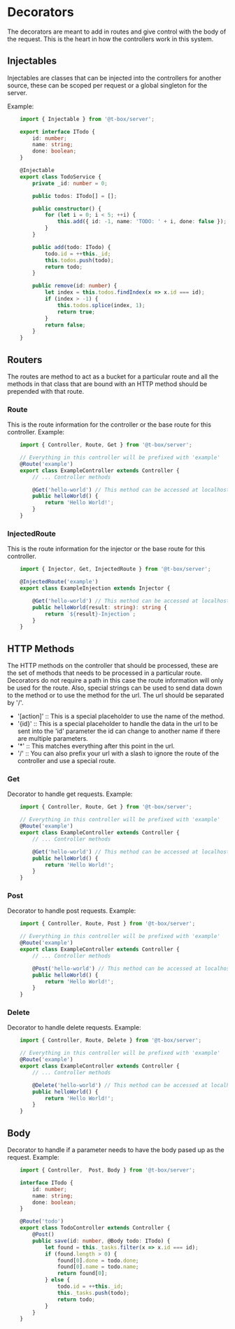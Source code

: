 # Decorators
The decorators are meant to add in routes and give control with the body of the request.  This is the heart in how the controllers work in this system.

## Injectables
Injectables are classes that can be injected into the controllers for another source, these can be scoped per request or a global singleton for the server.

Example:
```typescript
    import { Injectable } from '@t-box/server';

    export interface ITodo {
        id: number;
        name: string;
        done: boolean;
    }

    @Injectable
    export class TodoService {
        private _id: number = 0;

        public todos: ITodo[] = [];

        public constructor() {
            for (let i = 0; i < 5; ++i) {
                this.add({ id: -1, name: 'TODO: ' + i, done: false });
            }
        }

        public add(todo: ITodo) {
            todo.id = ++this._id;
            this.todos.push(todo);
            return todo;
        }

        public remove(id: number) {
            let index = this.todos.findIndex(x => x.id === id);
            if (index > -1) {
                this.todos.splice(index, 1);
                return true;
            }
            return false;
        }
    }
```

## Routers
The routes are method to act as a bucket for a particular route and all the methods in that class that are bound with an HTTP method should be prepended with that route.

### Route
This is the route information for the controller or the base route for this controller.
Example:
```typescript
    import { Controller, Route, Get } from '@t-box/server';

    // Everything in this controller will be prefixed with 'example'
    @Route('example')
    export class ExampleController extends Controller {
        // ... Controller methods

        @Get('hello-world') // This method can be accessed at localhost/example/hello-world
        public helloWorld() {
            return 'Hello World!';
        }
    }
```
### InjectedRoute
This is the route information for the injector or the base route for this controller.
```typescript
    import { Injector, Get, InjectedRoute } from '@t-box/server';

    @InjectedRoute('example')
    export class ExampleInjection extends Injector {

        @Get('hello-world') // This method can be accessed at localhost/example/hello-world
        public helloWorld(result: string): string {
            return `${result}-Injection`;
        }
    }
```

## HTTP Methods
The HTTP methods on the controller that should be processed, these are the set of methods that needs to be processed in a particular route.  Decorators do not require a path in this case the route information will only be used for the route.  Also, special strings can be used to send data down to the method or to use the method for the url.  The url should be separated by '/'.
- '[action]' :: This is a special placeholder to use the name of the method.
- '{id}' :: This is a special placeholder to handle the data in the url to be sent into the 'id' parameter the id can change to another name if there are multiple parameters.
- '*' :: This matches everything after this point in the url.
- '/' :: You can also prefix your url with a slash to ignore the route of the controller and use a special route.

### Get
Decorator to handle get requests.
Example:
```typescript
    import { Controller, Route, Get } from '@t-box/server';

    // Everything in this controller will be prefixed with 'example'
    @Route('example')
    export class ExampleController extends Controller {
        // ... Controller methods

        @Get('hello-world') // This method can be accessed at localhost/example/hello-world
        public helloWorld() {
            return 'Hello World!';
        }
    }
```
### Post
Decorator to handle post requests.
Example:
```typescript
    import { Controller, Route, Post } from '@t-box/server';

    // Everything in this controller will be prefixed with 'example'
    @Route('example')
    export class ExampleController extends Controller {
        // ... Controller methods

        @Post('hello-world') // This method can be accessed at localhost/example/hello-world
        public helloWorld() {
            return 'Hello World!';
        }
    }
```
### Delete
Decorator to handle delete requests.
Example:
```typescript
    import { Controller, Route, Delete } from '@t-box/server';

    // Everything in this controller will be prefixed with 'example'
    @Route('example')
    export class ExampleController extends Controller {
        // ... Controller methods

        @Delete('hello-world') // This method can be accessed at localhost/example/hello-world
        public helloWorld() {
            return 'Hello World!';
        }
    }
```

## Body
Decorator to handle if a parameter needs to have the body pased up as the request.
Example:
```typescript
    import { Controller,  Post, Body } from '@t-box/server';

    interface ITodo {
        id: number;
        name: string;
        done: boolean;
    }

    @Route('todo')
    export class TodoController extends Controller {
        @Post()
        public save(id: number, @Body todo: ITodo) {
            let found = this._tasks.filter(x => x.id === id);
            if (found.length > 0) {
                found[0].done = todo.done;
                found[0].name = todo.name;
                return found[0];
            } else {
                todo.id = ++this._id;
                this._tasks.push(todo);
                return todo;
            }
        }
    }
```